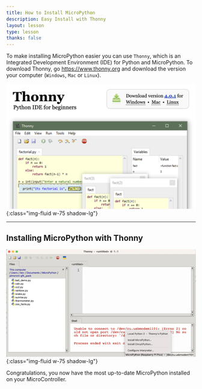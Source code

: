 ```yaml
---
title: How to Install MicroPython 
description: Easy Install with Thonny
layout: lesson
type: lesson
thanks: false
---
```


To make installing MicroPython easier you can use `Thonny`, which is an Integrated Development Environment (IDE) for Python and MicroPython. To download Thonny, go <https://www.thonny.org> and download the version your computer (`Windows`, `Mac` or `Linux`).

![Screenshot of the Thonny download page](assets/thonny.png){:class="img-fluid w-75 shadow-lg"}

---

## Installing MicroPython with Thonny

![Screenshot of the Thonny Install dialog box](assets/install_micropython.png){:class="img-fluid w-75 shadow-lg"}

Congratulations, you now have the most up-to-date MicroPython installed on your MicroController.

